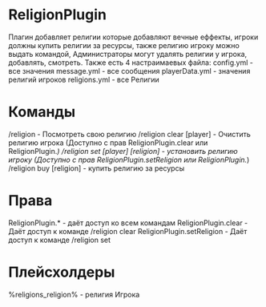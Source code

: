 # ReligionPlugin

Плагин добавляет религии которые добавляют вечные еффекты, игроки должны купить религии за ресурсы, также религию игроку можно выдать командой, Администраторы могут удалять религии у игрока, добавлять, смотреть.
Также есть 4 настраимаевых файла:
config.yml - все значения
message.yml - все сообщения
playerData.yml - значения религий игроков
religions.yml - все Религии

# Команды

/religion - Посмотреть свою религию
/religion clear [player] - Очистить религию игрока (Доступно с прав ReligionPlugin.clear или ReligionPlugin.*)
/religion set [player] [religion] - установить религию игроку (Доступно с прав ReligionPlugin.setReligion или ReligionPlugin.*)
/religion buy [religion] - купить религию за ресурсы

# Права

ReligionPlugin.* - даёт доступ ко всем командам
ReligionPlugin.clear - Даёт доступ к команде /religion clear
ReligionPlugin.setReligion - Даёт доступ к команде /religion set

# Плейсхолдеры

%religions_religion% - религия Игрока
